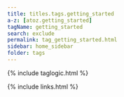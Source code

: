```yaml
---
title: titles.tags.getting_started
a-z: [atoz.getting_started]
tagName: getting_started
search: exclude
permalink: tag_getting_started.html
sidebar: home_sidebar
folder: tags
---
```

{% include taglogic.html %}

{% include links.html %}
